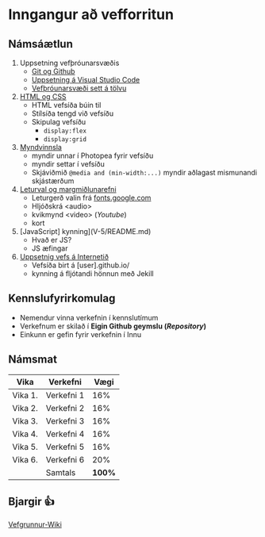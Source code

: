 # Inngangur að vefforritun


## Námsáætlun

1. Uppsetning vefþróunarsvæðis
   * [Git og Github](https://github.com/gjg/vefgrunnur/wiki/N%C3%BDskr%C3%A1ning-%C3%A1-Github)
   * [Uppsetning á Visual Studio Code](https://github.com/gjg/vefgrunnur/wiki/Undirbuningur)
   * [Vefþróunarsvæði sett á tölvu](https://vefgrunnur.github.io/verkefnaskil/git_verklag.html)    
2. [HTML og CSS](V-2/README.md) 
   * HTML vefsíða búin til
   * Stílsíða tengd við vefsíðu
   * Skipulag vefsíðu 
     * ```display:flex```
     * ```display:grid``` 
3. [Myndvinnsla](V-3/README.md)
   * myndir unnar í Photopea fyrir vefsíðu
   * myndir settar í vefsíðu
   * Skjáviðmið ```@media and (min-width:...)```  myndir aðlagast mismunandi skjástærðum
4. [Leturval og margmiðlunarefni](V-4/README.md)
   * Leturgerð valin frá [fonts.google.com](https://fonts.google.com/)
   * Hljóðskrá &lt;audio&gt; 
   * kvikmynd &lt;video&gt; (_Youtube_)
   * kort
5. [JavaScript] kynning](V-5/README.md)
    * Hvað er JS?
    * JS æfingar
6. [Uppsetnig vefs á Internetið](V-6/README.md)
   * Vefsíða birt á [user].github.io/
   * kynning á fljótandi hönnun með Jekill


## Kennslufyrirkomulag

* Nemendur vinna verkefnin í kennslutímum
* Verkefnum er skilað í **Eigin Github geymslu (_Repository_)**
* Einkunn er gefin fyrir verkefnin í Innu

## Námsmat

|Vika | Verkefni | Vægi |
| ------ |  ------ | ------ |
|Vika 1.| Verkefni 1 | 16% |
|Vika 2.| Verkefni 2 | 16% |
|Vika 3.| Verkefni 3 | 16% |
|Vika 4.| Verkefni 4 | 16% |
|Vika 5.| Verkefni 5 | 16% |
|Vika 6.| Verkefni 6 | 20% |
| | Samtals | **100%** |

## Bjargir 👍
[Vefgrunnur-Wiki](https://github.com/GJG/Vefgrunnur/wiki)
